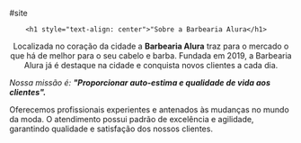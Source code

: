 #site 
<!DOCTYPE html>
<html lang="pt-br">
    <head>
        <meta charset="UTF = 8">
        <title> Barbearia Alura</title>
        </head>
       <body>  
        
        <h1 style="text-align: center">"Sobre a Barbearia Alura</h1>
<p style="text-align: center">Localizada no coração da cidade a <strong>Barbearia Alura</strong> traz para o mercado o que há de melhor para o seu cabelo e barba. Fundada em 2019, a Barbearia Alura já é destaque na cidade e conquista novos clientes a cada dia.</p>

<p><em>Nossa missão é: <strong>"Proporcionar auto-estima e qualidade de vida aos clientes".</strong></em></p>

<p>Oferecemos profissionais experientes e antenados às mudanças no mundo da moda. O atendimento possui padrão de excelência e agilidade, garantindo qualidade e satisfação dos nossos clientes.</p>


</body>
</html>
